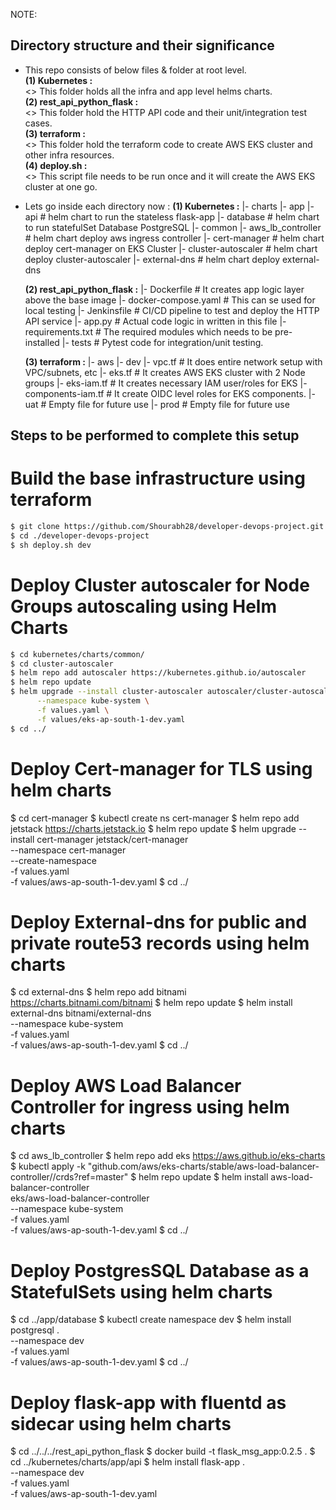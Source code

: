 
NOTE: 

## Directory structure and their significance

  - This repo consists of below files & folder at root level.<br />
    **(1) Kubernetes :**<br />
        <> This folder holds all the infra and app level helms charts.<br />
    **(2) rest_api_python_flask :**<br />
        <> This folder hold the HTTP API code and their unit/integration test cases.<br />
    **(3) terraform :**<br />
        <> This folder hold the terraform code to create AWS EKS cluster and other infra resources.<br />
    **(4) deploy.sh :**<br />
        <> This script file needs to be run once and it will create the AWS EKS cluster at one go.<br />

  - Lets go inside each directory now :
    **(1) Kubernetes :**
         |- charts 
             |- app
                 |- api                # helm chart to run the stateless flask-app
                 |- database           # helm chart to run statefulSet Database PostgreSQL
             |- common 
                 |- aws_lb_controller     # helm chart deploy aws ingress controller
                 |- cert-manager          # helm chart deploy cert-manager on EKS Cluster
                 |- cluster-autoscaler    # helm chart deploy cluster-autoscaler 
                 |- external-dns          # helm chart deploy external-dns

    **(2) rest_api_python_flask :**
         |- Dockerfile               # It creates app logic layer above the base image
         |- docker-compose.yaml      # This can se used for local testing
         |- Jenkinsfile              # CI/CD pipeline to test and deploy the HTTP API service
         |- app.py                   # Actual code logic in written in this file
         |- requirements.txt         # The required modules which needs to be pre-installed
         |- tests                    # Pytest code for integration/unit testing.

    **(3) terraform :**
         |- aws
             |- dev
                 |- vpc.tf             # It does entire network setup with VPC/subnets, etc
                 |- eks.tf             # It creates AWS EKS cluster with 2 Node groups
                 |- eks-iam.tf         # It creates necessary IAM user/roles for EKS
                 |- components-iam.tf  # It create OIDC level roles for EKS components.
             |- uat                    # Empty file for future use
             |- prod                   # Empty file for future use

## Steps to be performed to complete this setup

# Build the base infrastructure using terraform

  ```sh
  $ git clone https://github.com/Shourabh28/developer-devops-project.git
  $ cd ./developer-devops-project
  $ sh deploy.sh dev 
  ```

# Deploy Cluster autoscaler for Node Groups autoscaling using Helm Charts

  ```sh
  $ cd kubernetes/charts/common/
  $ cd cluster-autoscaler
  $ helm repo add autoscaler https://kubernetes.github.io/autoscaler
  $ helm repo update
  $ helm upgrade --install cluster-autoscaler autoscaler/cluster-autoscaler \
        --namespace kube-system \
        -f values.yaml \
        -f values/eks-ap-south-1-dev.yaml
  $ cd ../
  ```

# Deploy Cert-manager for TLS using helm charts

  $ cd cert-manager
  $ kubectl create ns cert-manager
  $ helm repo add jetstack https://charts.jetstack.io
  $ helm repo update
  $ helm upgrade --install cert-manager jetstack/cert-manager \
        --namespace cert-manager \
        --create-namespace \
        -f values.yaml \
        -f values/aws-ap-south-1-dev.yaml
  $ cd ../

# Deploy External-dns for public and private route53 records using helm charts

  $ cd external-dns
  $ helm repo add bitnami https://charts.bitnami.com/bitnami
  $ helm repo update
  $ helm install external-dns bitnami/external-dns \
        --namespace kube-system \
        -f values.yaml \
        -f values/aws-ap-south-1-dev.yaml
  $ cd ../

# Deploy AWS Load Balancer Controller for ingress using helm charts

  $ cd aws_lb_controller
  $ helm repo add eks https://aws.github.io/eks-charts
  $ kubectl apply -k "github.com/aws/eks-charts/stable/aws-load-balancer-controller//crds?ref=master"
  $ helm repo update
  $ helm install aws-load-balancer-controller \
        eks/aws-load-balancer-controller \
        --namespace kube-system \
        -f values.yaml \
        -f values/aws-ap-south-1-dev.yaml
  $ cd ../

# Deploy PostgresSQL Database as a StatefulSets using helm charts

  $ cd ../app/database
  $ kubectl create namespace dev
  $ helm install postgresql . \
        --namespace dev \
        -f values.yaml \
        -f values/aws-ap-south-1-dev.yaml
  $ cd ../

# Deploy flask-app with fluentd as sidecar using helm charts

  $ cd ../../../rest_api_python_flask
  $ docker build -t flask_msg_app:0.2.5 .
  $ cd ../kubernetes/charts/app/api
  $ helm install flask-app . \
        --namespace dev \
        -f values.yaml \
        -f values/aws-ap-south-1-dev.yaml 

